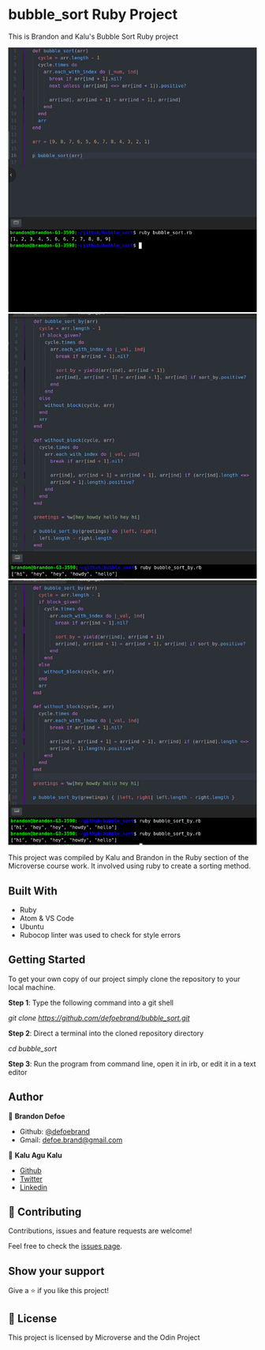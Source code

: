 # bubble_sort Ruby Project

This is Brandon and Kalu's Bubble Sort Ruby project

![Bubble Sort Screenshot](bs_screenshot.png)
![Bubble Sort By (with do end) Screenshot](bsb1_screenshot.png)
![Bubble Sort By (with {}) Screenshot](bsb2_screenshot.png)

This project was compiled by Kalu and Brandon in the Ruby section of the Microverse course work. It involved using ruby to create a sorting method.

## Built With

-   Ruby
-   Atom & VS Code
-   Ubuntu
-   Rubocop linter was used to check for style errors

## Getting Started

To get your own copy of our project simply clone the repository to your local machine.

**Step 1**: Type the following command into a git shell

_git clone <https://github.com/defoebrand/bubble_sort.git>_

**Step 2**: Direct a terminal into the cloned repository directory

_cd bubble_sort_

**Step 3**: Run the program from command line, open it in irb, or edit it in a text editor

## Author

👤 **Brandon Defoe**

-   Github: [@defoebrand](https://github.com/defoebrand)
-   Gmail: defoe.brand@gmail.com

👤 **Kalu Agu Kalu**

-   [Github](https://github.com/Godswilly)
-   [Twitter](https://twitter.com/KaluAguKalu17)
-   [Linkedin](https://www.linkedin.com/in/kalu-agu-kalu/)

## 🤝 Contributing

Contributions, issues and feature requests are welcome!

Feel free to check the [issues page](issues/).

## Show your support

Give a ⭐️ if you like this project!

## 📝 License

This project is licensed by Microverse and the Odin Project

